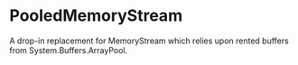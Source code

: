 # PooledMemoryStream
A drop-in replacement for MemoryStream which relies upon rented buffers from System.Buffers.ArrayPool.
